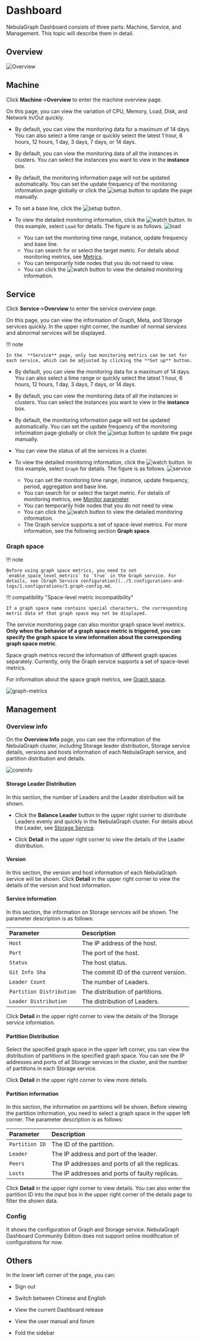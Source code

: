 # Dashboard

NebulaGraph Dashboard consists of three parts: Machine, Service, and Management. This topic will describe them in detail.

## Overview

![Overview](https://docs-cdn.nebula-graph.com.cn/figures/overview1-220922-en.png)

## Machine

Click **Machine**->**Overview** to enter the machine overview page.

On this page, you can view the variation of CPU, Memory, Load, Disk, and Network In/Out quickly.

- By default, you can view the monitoring data for a maximum of 14 days. You can also select a time range or quickly select the latest 1 hour, 6 hours, 12 hours, 1 day, 3 days, 7 days, or 14 days.
- By default, you can view the monitoring data of all the instances in clusters. You can select the instances you want to view in the **instance** box.
- By default, the monitoring information page will not be updated automatically. You can set the update frequency of the monitoring information page globally or click the ![setup](https://docs-cdn.nebula-graph.com.cn/figures/refresh-220616.png) button to update the page manually.
- To set a base line, click the ![setup](https://docs-cdn.nebula-graph.com.cn/figures/Setup.png) button.
- To view the detailed monitoring information, click the ![watch](https://docs-cdn.nebula-graph.com.cn/figures/watch.png) button. In this example, select `Load` for details. The figure is as follows.
    ![load](https://docs-cdn.nebula-graph.com.cn/figures/ds-load-220913-en.png)

  - You can set the monitoring time range, instance, update frequency and base line.
  - You can search for or select the target metric. For details about monitoring metrics, see [Metrics](6.monitor-parameter.md).
  - You can temporarily hide nodes that you do not need to view.
  - You can click the ![watch](https://docs-cdn.nebula-graph.com.cn/figures/watch.png) button to view the detailed monitoring information.

## Service

Click **Service**->**Overview** to enter the service overview page.

On this page, you can view the information of Graph, Meta, and Storage services quickly. In the upper right corner, the number of normal services and abnormal services will be displayed.

!!! note

    In the  **Service** page, only two monitoring metrics can be set for each service, which can be adjusted by clicking the **Set up** button.

- By default, you can view the monitoring data for a maximum of 14 days. You can also select a time range or quickly select the latest 1 hour, 6 hours, 12 hours, 1 day, 3 days, 7 days, or 14 days.
- By default, you can view the monitoring data of all the instances in clusters. You can select the instances you want to view in the **instance** box.
- By default, the monitoring information page will not be updated automatically. You can set the update frequency of the monitoring information page globally or click the ![setup](https://docs-cdn.nebula-graph.com.cn/figures/refresh-220616.png) button to update the page manually.
- You can view the status of all the services in a cluster.
- To view the detailed monitoring information, click the ![watch](https://docs-cdn.nebula-graph.com.cn/figures/watch.png) button. In this example, select `Graph` for details. The figure is as follows.
   ![service](https://docs-cdn.nebula-graph.com.cn/figures/ds-graph-220913-en.png)

  - You can set the monitoring time range, instance, update frequency, period, aggregation and base line.
  - You can search for or select the target metric. For details of monitoring metrics, see [Monitor parameter](../7.monitor-parameter.md).
  - You can temporarily hide nodes that you do not need to view.
  - You can click the ![watch](https://docs-cdn.nebula-graph.com.cn/figures/watch.png) button to view the detailed monitoring information.
  - The Graph service supports a set of space-level metrics. For more information, see the following section **Graph space**.

### Graph space

!!! note

    Before using graph space metrics, you need to set `enable_space_level_metrics` to `true` in the Graph service. For details, see [Graph Service configuration](../5.configurations-and-logs/1.configurations/3.graph-config.md.

!!! compatibility "Space-level metric incompatibility"

    If a graph space name contains special characters, the corresponding metric data of that graph space may not be displayed. 

The service monitoring page can also monitor graph space level metrics. **Only when the behavior of a graph space metric is triggered, you can specify the graph space to view information about the corresponding graph space metric**.

Space graph metrics record the information of different graph spaces separately. Currently, only the Graph service supports a set of space-level metrics.

For information about the space graph metrics, see [Graph space](6.monitor-parameter.md).

![graph-metrics](https://docs-cdn.nebula-graph.com.cn/figures/space_level_metrics.png)

## Management

### Overview info

On the **Overview Info** page, you can see the information of the NebulaGraph cluster, including Storage leader distribution, Storage service details, versions and hosts information of each NebulaGraph service, and partition distribution and details.

![coreinfo](https://docs-cdn.nebula-graph.com.cn/figures/clustercore-info_2022-04-11_en.png)

#### Storage Leader Distribution

In this section, the number of Leaders and the Leader distribution will be shown.

- Click the **Balance Leader** button in the upper right corner to distribute Leaders evenly and quickly in the NebulaGraph cluster. For details about the Leader, see [Storage Service](../../../1.introduction/3.nebula-graph-architecture/4.storage-service.md).

- Click **Detail** in the upper right corner to view the details of the Leader distribution.


#### Version

In this section, the version and host information of each NebulaGraph service will be shown. Click **Detail** in the upper right corner to view the details of the version and host information.


#### Service information

In this section, the information on Storage services will be shown. The parameter description is as follows:

| Parameter | Description |
| :--- | :--- |
| `Host` | The IP address of the host. |
| `Port` | The port of the host. |
| `Status` | The host status. |
| `Git Info Sha` | The commit ID of the current version. |
| `Leader Count` | The number of Leaders. |
| `Partition Distribution` | The distribution of partitions. |
| `Leader Distribution` | The distribution of Leaders. |

Click **Detail** in the upper right corner to view the details of the Storage service information.

#### Partition Distribution

Select the specified graph space in the upper left corner, you can view the distribution of partitions in the specified graph space. You can see the IP addresses and ports of all Storage services in the cluster, and the number of partitions in each Storage service.

Click **Detail** in the upper right corner to view more details.

#### Partition information

In this section, the information on partitions will be shown. Before viewing the partition information, you need to select a graph space in the upper left corner. The parameter description is as follows:

|Parameter|Description|
|:---|:---|
|`Partition ID`|The ID of the partition.|
|`Leader`|The IP address and port of the leader.|
|`Peers`|The IP addresses and ports of all the replicas.|
|`Losts`|The IP addresses and ports of faulty replicas.|

Click **Detail** in the upper right corner to view details. You can also enter the partition ID into the input box in the upper right corner of the details page to filter the shown data. 

### Config

It shows the configuration of Graph and Storage service. NebulaGraph Dashboard Community Edition does not support online modification of configurations for now.

## Others

In the lower left corner of the page, you can:

- Sign out

- Switch between Chinese and English

- View the current Dashboard release

- View the user manual and forum

- Fold the sidebar
